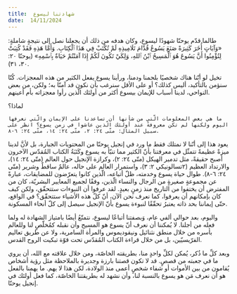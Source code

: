 ```yaml
---
title:  شهادتنا ليسوع
date:  14/11/2024
---
```


طالما قدّم يوحنّا شهودًا ليسوع، وكان هدفه من ذلك أن يجعلنا نصل إلى نتيجةٍ شاملةٍ: «وَآيَاتٍ أُخَرَ كَثِيرَةً صَنَعَ يَسُوعُ قُدَّامَ تَلَامِيذِهِ لَمْ تُكْتَبْ فِي هَذَا ٱلْكِتَابِ. وَأَمَّا هَذِهِ فَقَدْ كُتِبَتْ لِتُؤْمِنُوا أَنَّ يَسُوعَ هُوَ ٱلْمَسِيحُ ٱبْنُ ٱللهِ، وَلِكَيْ تَكُونَ لَكُمْ إِذَا آمَنْتُمْ حَيَاةٌ بِٱسْمِهِ» (يوحنّا ٢٠: ٣٠، ٣١).

تخيل لو أنّنا هناك شخصيًا بلحمنا ودمنا، ورأينا يسوع يفعل الكثير من هذه المعجزات. كُنّا سنؤمن بالتأكيد، أليس كذلك؟ أو على الأقل سنرغب بأن نكون قد آمنّا به؛ ولكن، من بعض النواحي، لدينا أسباب للإيمان بيسوع أكثر من أولئك الّذين رأوا معجزاته بأم أعينهم.

لماذا؟

`ما هي بعض المعلومات الّتي من شأنها أن تساعدنا على الإيمان والّتي نعرفها اليوم ولكنها لم تكن معروفةً عند أولئك الّذين عاشوا في زمن يسوع؟ انظر على سبيل المثال: متّى ٢٤: ٢، متّى ٢٤: ١٤، متّى ٢٤: ٦-٨.`

يعود هذا إلى أنّنا لا نمتلك فقط ما ورد في إنجيل يوحنّا من المحتويات الجبارة، بل لأنَّ لدينا ميزةً عظيمةً تتمثّل في معرفتنا بأنّ الكثير مما تنبّأ به يسوع وكَتَبَةُ الكتاب المُقدّس الآخرون أصبح حقيقةً، مثل تدمير الهيكل (متّى ٢٤: ٢)، وكرازة الإنجيل حول العالم (متّى ٢٤: ١٤)، والارتداد العظيم (٢تسالونيكي ٢: ٣)، واستمرار العالم على حاله، عالمٌ ساقطٌ وشرير (متّى ٢٤: ٦-٨). طوال حياة يسوع وخدمته، ظلّ أتباعه، الّذين كانوا يتعرّضون للمضايقات، عبارةً عن مجموعةٍ صغيرةٍ من الرجال والنساء الّذين، وفقًا لجميع المعايير البشريّة، كان من المفترض أن يختفوا من التاريخ منذ زمنٍ بعيدٍ. لقد عرفوا أن النبوءات ستتحقّق، ولكن كيف كان بإمكانهم أن يعرفوا، كما نعرف نحن الآن، أنّ كلّ هذه الأشياء ستتحقّق؟ في الواقع، حتّى إيماننا بحد ذاته يعتبرُ تحقّقًا لنبوءة يسوع بأنّ الإنجيل سيصل إلى كلّ أنحاء المسكونة.

واليوم، بعد حوالي ألفي عام، وَبصفتنا أتباعًا ليسوع، نتمتّعُ أيضًا بامتياز الشهادة له ولما فعله من أجلنا. لا يُمكننا أن نعرف أنّ يسوع هو المسيح وأن نقبله كمُخلّصٍ لنا وللعالم بأسره من خلال منطق نثنائيل ونيقوديموس والمرأة السامرية، ولا عن طريق تعاليم الفرّيسيّين، بل من خلال قراءة الكتاب المُقدّس تحت قوّة تبكيت الروح القدس.

وبعد كلِّ ما ذُكر، يُمكن لكلِّ واحدٍ منا، بطريقته الخاصّة، ومن خلال علاقته مع الله، أن يروي ما في جعبته من قصصٍ. قد لا تكون قصتنا بارزة وجديرة بالملاحظة مثل رؤية أشخاص يُقامون من بين الأموات أو شفاء شخصٍ أعمى منذ الولادة، لكن هذا لا يهم. ما يهمنا بالفعل هو أن نعرف مَن هو يسوع بالنسبة لنا، وأن نشهد له بطريقتنا الخاصّة، كما فعل أولئك في إنجيل يوحنّا.